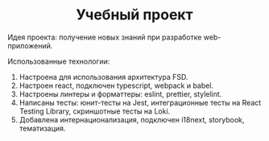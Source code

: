 <h1 align="center">Учебный проект</h1>

Идея проекта: получение новых знаний при разработке web-приложений.

Использованные технологии:

1. Настроена для использования архитектура FSD.
1. Настроен react, подключен typescript, webpack и babel.
1. Настроены линтеры и форматтеры: eslint, prettier, stylelint.
1. Написаны тесты: юнит-тесты на Jest, интеграционные тесты на React Testing Library, скриншотные тесты на Loki.
1. Добавлена интернационализация, подключен i18next, storybook, тематизация.
